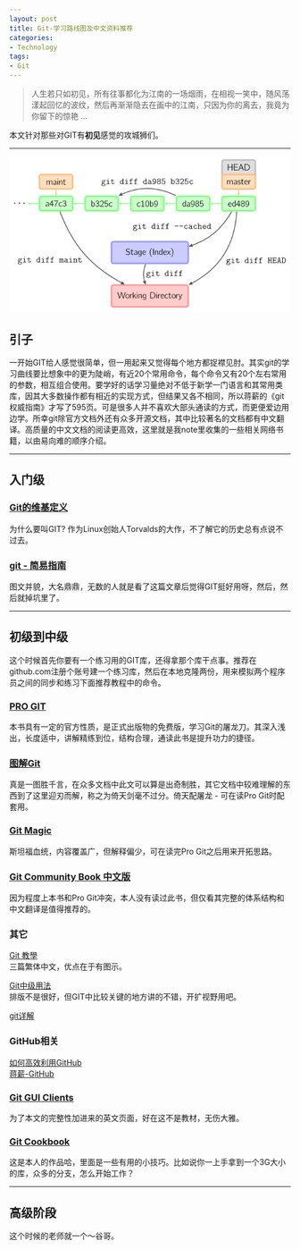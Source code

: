 ```yaml
---
layout: post
title: Git-学习路线图及中文资料推荐
categories:
- Technology
tags:
- Git
---
```



> 人生若只如初见，所有往事都化为江南的一场烟雨，在相视一笑中，随风荡漾起回忆的波纹，然后再渐渐隐去在画中的江南，只因为你的离去，我竟为你留下的惊艳 ...    

本文针对那些对GIT有**初见**感觉的攻城狮们。

---------------------
![](/media/pic2014/0218-0.png)

## 引子
一开始GIT给人感觉很简单，但一用起来又觉得每个地方都捉襟见肘。其实git的学习曲线要比想象中的更为陡峭，有近20个常用命令，每个命令又有20个左右常用的参数，相互组合使用。要学好的话学习量绝对不低于新学一门语言和其常用类库，因其大多数操作都有相近的实现方式，但结果又各不相同，所以蒋薪的《git权威指南》才写了595页。可是很多人并不喜欢大部头通读的方式，而更便爱边用边学。所幸git除官方文档外还有众多开源文档，其中比较著名的文档都有中文翻译。高质量的中文文档的阅读更高效，这里就是我note里收集的一些相关网络书籍，以由易向难的顺序介绍。

---------------------

## 入门级

### [Git的维基定义](http://zh.wikipedia.org/wiki/Git)
为什么要叫GIT? 作为Linux创始人Torvalds的大作，不了解它的历史总有点说不过去。


### [git - 简易指南](http://rogerdudler.github.io/git-guide/index.zh.html)
图文并貌，大名鼎鼎，无数的人就是看了这篇文章后觉得GIT挺好用呀，然后，然后就掉坑里了。

---------------------
## 初级到中级

这个时候首先你要有一个练习用的GIT库，还得拿那个库干点事。推荐在github.com注册个账号建一个练习库，然后在本地克隆两份，用来模拟两个程序员之间的同步和练习下面推荐教程中的命令。


### [PRO GIT](http://git-scm.com/book/zh)
本书具有一定的官方性质，是正式出版物的免费版，学习Git的屠龙刀。其深入浅出，长度适中，讲解精练到位，结构合理，通读此书是提升功力的捷径。

 
### [图解Git](http://marklodato.github.io/visual-git-guide/index-zh-cn.html)
真是一图胜千言，在众多文档中此文可以算是出奇制胜，其它文档中较难理解的东西到了这里迎刃而解，称之为倚天剑毫不过分。倚天配屠龙 - 可在读Pro Git时配套用。

### [Git Magic](http://www-cs-students.stanford.edu/~blynn/gitmagic/intl/zh_cn/ch02.html)
斯坦福血统，内容覆盖广，但解释偏少，可在读完Pro Git之后用来开拓思路。

### [Git Community Book 中文版](http://gitbook.liuhui998.com/index.html)
因为程度上本书和Pro Git冲突，本人没有读过此书，但仅看其完整的体系结构和中文翻译是值得推荐的。
 

### 其它
[Git 教學](http://blog.gogojimmy.net/2012/01/17/how-to-use-git-1-git-basic/)   
三篇繁体中文，优点在于有图示。 

[Git中级用法](http://blackanger.blog.51cto.com/140924/123399)   
排版不是很好，但GIT中比较关键的地方讲的不错，开扩视野用吧。

[git详解](http://blackanger.blog.51cto.com/140924/123399)

### GitHub相关
[如何高效利用GitHub](http://www.yangzhiping.com/tech/github.html)    
[蒋薪-GitHub](http://www.worldhello.net/gotgithub/)

### [Git GUI Clients](http://git-scm.com/downloads/guis)
为了本文的完整性加进来的英文页面，好在这不是教材，无伤大雅。 

### [Git Cookbook](http://blog.sevenche.com/2014/02/Git-cook-book/)   
这是本人的作品哈，里面是一些有用的小技巧。比如说你一上手拿到一个3G大小的库，众多的分支，怎么开始工作？

---------------------

## 高级阶段
这个时候的老师就一个～谷哥。

